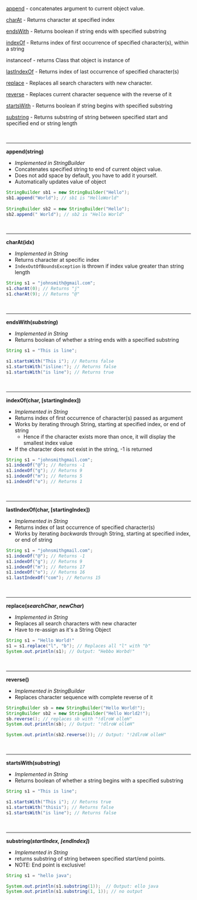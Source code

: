 
<a href='#append'>append</a> - concatenates argument to current object value.

<a href='#charAt'>charAt</a> - Returns character at specified index

<a href="#endsWith">endsWith</a> - Returns boolean if string ends with specified substring

<a href='#indexOf'>indexOf</a> - Returns index of first occurrence of specified character(s), within a string

instanceof - returns Class that object is instance of

<a href='#lastIndexOf'>lastIndexOf</a> - Returns index of last occurrence of specified character(s)

<a href="#replace">replace</a> - Replaces all search characters with new character.

<a href='#reverse'>reverse</a> - Replaces current character sequence with the reverse of it

<a href="#startsWith">startsWith</a> - Returns boolean if string begins with specified substring

<a href="#substring">substring</a> - Returns substring of string between specified start and specified end or string length

<br />

-----------------------------------------------------------

<a name="append">**append(string)**</a>

- *Implemented in StringBuilder*
- Concatenates specified string to end of current object value.
- Does not add space by default, you have to add it yourself.
- Automatically updates value of object

```java
StringBuilder sb1 = new StringBuilder("Hello");
sb1.append("World"); // sb1 is "HelloWorld"
        
StringBuilder sb2 = new StringBuilder("Hello");
sb2.append(" World"); // sb2 is "Hello World"
```
<br />

-----------------------------------------------------------

<a name="charAt">**charAt(idx)**</a>

- *Implemented in String*
- Returns character at specific index
- `IndexOutOfBoundsException` is thrown if index value greater than string length

```java
String s1 = "johnsmith@gmail.com";
s1.charAt(0); // Returns "j"
s1.charAt(9); // Returns "@"
```
<br />
        
-----------------------------------------------------------

<a name='endsWith'>**endsWith(*substring*)**</a>

- *Implemented in String*
- Returns boolean of whether a string ends with a specified substring
```java
String s1 = "This is line";

s1.startsWith("This i"); // Returns false
s1.startsWith("isline:"); // Returns false
s1.startsWith("is line"); // Returns true
```
<br />

-----------------------------------------------------------

<a name="indexOf">**indexOf(char, [startingIndex])**</a>

- *Implemented in String*
- Returns index of first occurrence of character(s) passed as argument
- Works by iterating through String, starting at specified index, or end of string
  - Hence if the character exists more than once, it will display the smallest index value
- If the character does not exist in the string, -1 is returned

```java
String s1 = "johnsmithgmail.com";
s1.indexOf("@"); // Returns -1
s1.indexOf("g"); // Returns 9
s1.indexOf("m"); // Returns 5
s1.indexOf("o"); // Returns 1
```
<br />

-----------------------------------------------------------

<a name="lastIndexOf">**lastIndexOf(char, [startingIndex])**<a/>

- *Implemented in String*
- Returns index of last occurrence of specified character(s)
- Works by iterating *backwards* through String, starting at specified index, or end of string
```java
String s1 = "johnsmithgmail.com";
s1.indexOf("@"); // Returns -1
s1.indexOf("g"); // Returns 9
s1.indexOf("m"); // Returns 17
s1.indexOf("o"); // Returns 16
s1.lastIndexOf("com"); // Returns 15
```
<br />

-----------------------------------------------------------

<a name='replace'>**replace(*searchChar*, *newChar*)**</a>

- *Implemented in String*
- Replaces all search characters with new character
- Have to re-assign as it's a String Object
```java
String s1 = "Hello World!"
s1 = s1.replace("l", "b"); // Replaces all "l" with "b"
System.out.println(s1); // Output: "Hebbo Worbd!"
```
<br />

-----------------------------------------------------------

<a name='reverse'>**reverse()**</a>

- *Implemented in StringBuilder*
- Replaces character sequence with complete reverse of it
```java
StringBuilder sb = new StringBuilder("Hello World!");
StringBuilder sb2 = new StringBuilder("Hello World2!");
sb.reverse(); // replaces sb with "!dlroW olleH"
System.out.println(sb); // Output: "!dlroW olleH"

System.out.println(sb2.reverse()); // Output: "!2dlroW olleH"
```
<br />

-----------------------------------------------------------

<a name='startsWith'>**startsWith(*substring*)**</a>

- *Implemented in String*
- Returns boolean of whether a string begins with a specified substring
```java
String s1 = "This is line";

s1.startsWith("This i"); // Returns true
s1.startsWith("thisis"); // Returns false
s1.startsWith("is line"); // Returns false
```
<br />

-----------------------------------------------------------

<a name='substring'>**substring(*startIndex, [endIndex]*)**</a>

- *Implemented in String*
- returns substring of string between specified start/end points.
- NOTE: End point is exclusive!
```java
String s1 = "hello java";

System.out.println(s1.substring(1));  // Output: ello java
System.out.println(s1.substring(1, 1)); // no output
```